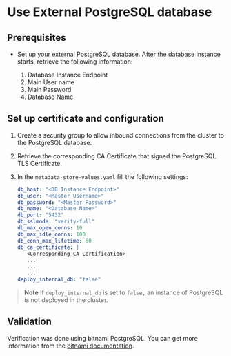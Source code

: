 # Use External PostgreSQL database

## <a id='prereqExtrenalDB'></a>Prerequisites

- Set up your external PostgreSQL database. After the database instance starts, retrieve the following information:

   1. Database Instance Endpoint
   2. Main User name
   3. Main Password
   4. Database Name

## Set up certificate and configuration

1. Create a security group to allow inbound connections from the cluster to the PostgreSQL database.

2. Retrieve the corresponding CA Certificate that signed the PostgreSQL TLS Certificate.

3. In the `metadata-store-values.yaml` fill the following settings:

   ```yaml
   db_host: "<DB Instance Endpoint>"
   db_user: "<Master Username>"
   db_password: "<Master Password>"
   db_name: "<Database Name>"
   db_port: "5432"
   db_sslmode: "verify-full"
   db_max_open_conns: 10
   db_max_idle_conns: 100
   db_conn_max_lifetime: 60
   db_ca_certificate: |
      <Corresponding CA Certification>
      ...
      ...
      ...
   deploy_internal_db: "false"
   ```

> **Note** If `deploy_internal_db` is set to `false,` an instance of PostgreSQL is not deployed in the cluster.

## Validation

Verification was done using bitnami PostgreSQL. You can get more information from the [bitnami documentation](https://github.com/bitnami/charts/tree/main/bitnami/postgresql).